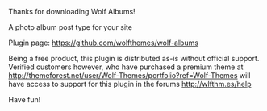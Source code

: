 Thanks for downloading Wolf Albums!

A photo album post type for your site

Plugin page:
https://github.com/wolfthemes/wolf-albums

Being a free product, this plugin is distributed as-is without official support.
Verified customers however, who have purchased a premium theme
at http://themeforest.net/user/Wolf-Themes/portfolio?ref=Wolf-Themes
will have access to support for this plugin in the forums
http://wlfthm.es/help

Have fun!
